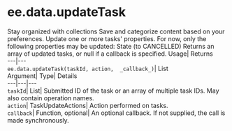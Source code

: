  
#  ee.data.updateTask
Stay organized with collections  Save and categorize content based on your preferences. 
Update one or more tasks' properties. For now, only the following properties may be updated: State (to CANCELLED) 
Returns an array of updated tasks, or null if a callback is specified.
Usage| Returns  
---|---  
`ee.data.updateTask(taskId, action,  _callback_)`| List  
Argument| Type| Details  
---|---|---  
`taskId`| List| Submitted ID of the task or an array of multiple task IDs. May also contain operation names.  
`action`| TaskUpdateActions| Action performed on tasks.  
`callback`| Function, optional| An optional callback. If not supplied, the call is made synchronously.  

